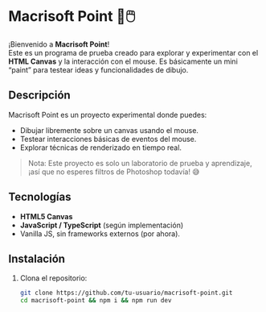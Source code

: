 # Macrisoft Point 🎨🖱️

¡Bienvenido a **Macrisoft Point**!  
Este es un programa de prueba creado para explorar y experimentar con el **HTML Canvas** y la interacción con el mouse. Es básicamente un mini “paint” para testear ideas y funcionalidades de dibujo.

## Descripción

Macrisoft Point es un proyecto experimental donde puedes:

- Dibujar libremente sobre un canvas usando el mouse.
- Testear interacciones básicas de eventos del mouse.
- Explorar técnicas de renderizado en tiempo real.

> Nota: Este proyecto es solo un laboratorio de prueba y aprendizaje, ¡así que no esperes filtros de Photoshop todavía! 😅

## Tecnologías

- **HTML5 Canvas**
- **JavaScript / TypeScript** (según implementación)
- Vanilla JS, sin frameworks externos (por ahora).

## Instalación

1. Clona el repositorio:
   ```bash
   git clone https://github.com/tu-usuario/macrisoft-point.git
   cd macrisoft-point && npm i && npm run dev
   ```
